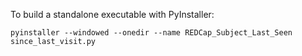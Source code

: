 To build a standalone executable with PyInstaller:

`pyinstaller --windowed --onedir --name REDCap_Subject_Last_Seen since_last_visit.py`
